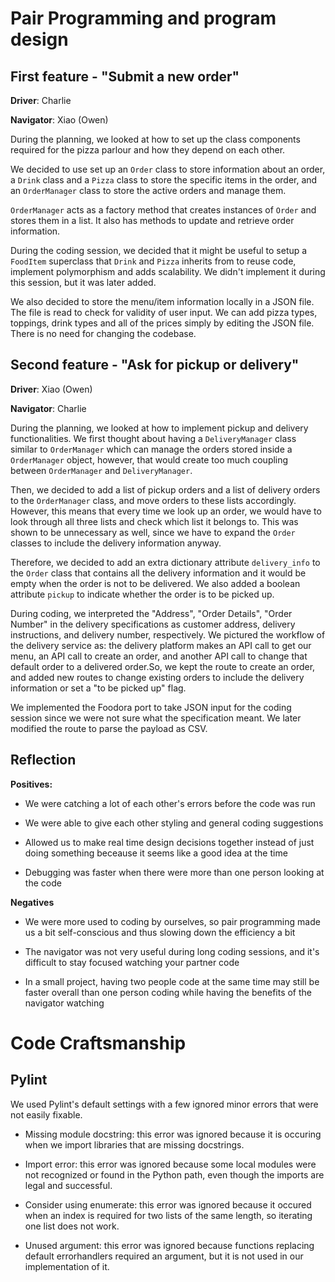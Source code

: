 # Pair Programming and program design

## First feature - "Submit a new order"

**Driver**: Charlie

**Navigator**: Xiao (Owen)

During the planning, we looked at how to set up the class components required for the pizza parlour and how they depend on each other. 

We decided to use set up an `Order` class to store information about an order, a `Drink` class and a `Pizza` class to store the specific items in the order, and an `OrderManager` class to store the active orders and manage them. 

`OrderManager` acts as a factory method that creates instances of `Order` and stores them in a list. It also has methods to update and retrieve order information.

During the coding session, we decided that it might be useful to setup a `FoodItem` superclass that `Drink` and `Pizza` inherits from to reuse code, implement polymorphism and adds scalability. We didn't implement it during this session, but it was later added.

We also decided to store the menu/item information locally in a JSON file. The file is read to check for validity of user input. We can add pizza types, toppings, drink types and all of the prices simply by editing the JSON file. There is no need for changing the codebase.

## Second feature - "Ask for pickup or delivery"

**Driver**: Xiao (Owen)

**Navigator**: Charlie

During the planning, we looked at how to implement pickup and delivery functionalities. We first thought about having a `DeliveryManager` class similar to `OrderManager` which can manage the orders stored inside a `OrderManager` object, however, that would create too much coupling between `OrderManager` and `DeliveryManager`.

Then, we decided to add a list of pickup orders and a list of delivery orders to the `OrderManager` class, and move orders to these lists accordingly. However, this means that every time we look up an order, we would have to look through all three lists and check which list it belongs to. This was shown to be unnecessary as well, since we have to expand the `Order` classes to include the delivery information anyway.

Therefore, we decided to add an extra dictionary attribute `delivery_info` to the `Order` class that contains all the delivery information and it would be empty when the order is not to be delivered. We also added a boolean attribute `pickup` to indicate whether the order is to be picked up.

During coding, we interpreted the "Address", "Order Details", "Order Number" in the delivery specifications as customer address, delivery instructions, and delivery number, respectively. We pictured the workflow of the delivery service as: the delivery platform makes an API call to get our menu, an API call to create an order, and another API call to change that default order to a delivered order.So, we kept the route to create an order, and added new routes to change existing orders to include the delivery information or set a "to be picked up" flag. 

We implemented the Foodora port to take JSON input for the coding session since we were not sure what the specification meant. We later modified the route to parse the payload as CSV.

## Reflection

**Positives:**

- We were catching a lot of each other's errors before the code was run

- We were able to give each other styling and general coding suggestions

- Allowed us to make real time design decisions together instead of just doing something beceause it seems like a good idea at the time

- Debugging was faster when there were more than one person looking at the code

**Negatives**

- We were more used to coding by ourselves, so pair programming made us a bit self-conscious and thus slowing down the efficiency a bit

- The navigator was not very useful during long coding sessions, and it's difficult to stay focused watching your partner code

- In a small project, having two people code at the same time may still be faster overall than one person coding while having the benefits of the navigator watching

# Code Craftsmanship

## Pylint

We used Pylint's default settings with a few ignored minor errors that were not easily fixable.

- Missing module docstring: this error was ignored because it is occuring when we import libraries that are missing docstrings.

- Import error: this error was ignored because some local modules were not recognized or found in the Python path, even though the imports are legal and successful.

- Consider using enumerate: this error was ignored because it occured when an index is required for two lists of the same length, so iterating one list does not work.

- Unused argument: this error was ignored because functions replacing default errorhandlers required an argument, but it is not used in our implementation of it.